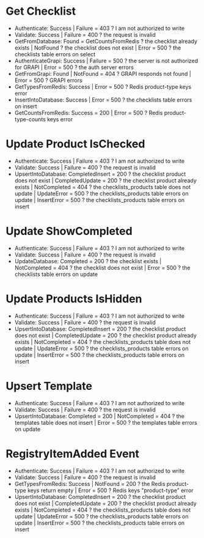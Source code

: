 # Get Checklist

* Authenticate: Success | Failure = 403 ? I am not authorized to write
* Validate: Success | Failure = 400 ? the request is invalid
* GetFromDatabase: Found = GetCountsFromRedis ? the checklist already exists | NotFound ? the checklist does not exist | Error = 500 ? the checklists table errors on select
* AuthenticateGrapi: Success | Failure = 500 ? the server is not authorized for GRAPI | Error = 500 ? the auth server errors
* GetFromGrapi: Found | NotFound = 404 ? GRAPI responds not found | Error = 500 ? GRAPI errors
* GetTypesFromRedis: Success | Error = 500 ? Redis product-type keys error
* InsertIntoDatabase: Success | Error = 500 ? the checklists table errors on insert
* GetCountsFromRedis: Success = 200 | Error = 500 ? Redis product-type-counts keys error

# Update Product IsChecked

* Authenticate: Success | Failure = 403 ? I am not authorized to write
* Validate: Success | Failure = 400 ? the request is invalid
* UpsertIntoDatabase: CompletedInsert = 200 ? the checklist product does not exist | CompletedUpdate = 200 ? the checklist product already exists | NotCompleted = 404 ? the checklists_products table does not update | UpdateError = 500 ? the checklists_products table errors on update | InsertError = 500 ? the checklists_products table errors on insert

# Update ShowCompleted

* Authenticate: Success | Failure = 403 ? I am not authorized to write
* Validate: Success | Failure = 400 ? the request is invalid
* UpdateDatabase: Completed = 200 ? the checklist exists | NotCompleted = 404 ? the checklist does not exist | Error = 500 ? the checklists table errors on update

# Update Products IsHidden

* Authenticate: Success | Failure = 403 ? I am not authorized to write
* Validate: Success | Failure = 400 ? the request is invalid
* UpsertIntoDatabase: CompletedInsert = 200 ? the checklist product does not exist | CompletedUpdate = 200 ? the checklist product already exists | NotCompleted = 404 ? the checklists_products table does not update | UpdateError = 500 ? the checklists_products table errors on update | InsertError = 500 ? the checklists_products table errors on insert

# Upsert Template

* Authenticate: Success | Failure = 403 ? I am not authorized to write
* Validate: Success | Failure = 400 ? the request is invalid
* UpsertIntoDatabase: Completed = 200 | NotCompleted = 404 ? the templates table does not insert | Error = 500 ? the templates table errors on update

# RegistryItemAdded Event

* Authenticate: Success | Failure = 403 ? I am not authorized to write
* Validate: Success | Failure = 400 ? the request is invalid
* GetTypesFromRedis: Success | NotFound = 200 ? the Redis product-type keys return empty | Error = 500 ? Redis keys "product-type" error
* UpsertIntoDatabase: CompletedInsert = 200 ? the checklist product does not exist | CompletedUpdate = 200 ? the checklist product already exists | NotCompleted = 404 ? the checklists_products table does not update | UpdateError = 500 ? the checklists_products table errors on update | InsertError = 500 ? the checklists_products table errors on insert
